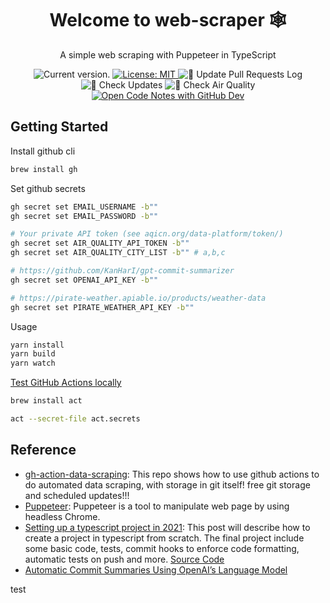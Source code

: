 <div align="center">
    <h1 align="center">Welcome to web-scraper 🕸️</h1>
    A simple web scraping with Puppeteer in TypeScript

  <p>
    <a>
      <img src="https://img.shields.io/github/package-json/v/lkcozy/web-scraper" alt="Current version." />
    </a>
    <a href="#" target="_blank">
        <img alt="License: MIT" src="https://img.shields.io/badge/License-MIT-green.svg" />
    </a>
        <img src="https://github.com/lkcozy/web-scraper/actions/workflows/pullRequestlog.yml/badge.svg?branch=main" alt="📝 Update Pull Requests Log" />
        <img src="https://github.com/lkcozy/web-scraper/actions/workflows/checkUpdats.yml/badge.svg?branch=main" alt="🔎 Check Updates" />
        <img src="https://github.com/lkcozy/web-scraper/actions/workflows/airQuality.yml/badge.svg" alt="🔎 Check Air Quality" />
    <a href="https://github.dev/lkcozy/web-scraper" target="_blank">
        <img src="https://img.shields.io/badge/GitHub_Dev-open-blue" alt="Open Code Notes with GitHub Dev" />
    </a>
    </a>
   </p>
</div>

## Getting Started

Install github cli

```zsh
brew install gh
```

Set github secrets

```zsh
gh secret set EMAIL_USERNAME -b""
gh secret set EMAIL_PASSWORD -b""

# Your private API token (see aqicn.org/data-platform/token/)
gh secret set AIR_QUALITY_API_TOKEN -b""
gh secret set AIR_QUALITY_CITY_LIST -b"" # a,b,c

# https://github.com/KanHarI/gpt-commit-summarizer
gh secret set OPENAI_API_KEY -b""

# https://pirate-weather.apiable.io/products/weather-data
gh secret set PIRATE_WEATHER_API_KEY -b""
```

Usage

```zsh
yarn install
yarn build
yarn watch
```

[Test GitHub Actions locally](https://lkcozy.github.io/code-notes/git/github-actions#test-github-actions-locally)

```zsh
brew install act
```

```zsh
act --secret-file act.secrets
```

## Reference

- [gh-action-data-scraping](https://github.com/sw-yx/gh-action-data-scraping): This repo shows how to use github actions to do automated data scraping, with storage in git itself! free git storage and scheduled updates!!!
- [Puppeteer](https://github.com/puppeteer/puppeteer): Puppeteer is a tool to manipulate web page by using headless Chrome.
- [Setting up a typescript project in 2021](https://dev.to/avalon-lab/setting-up-a-typescript-project-in-2021-4cfg): This post will describe how to create a project in typescript from scratch. The final project include some basic code, tests, commit hooks to enforce code formatting, automatic tests on push and more. [Source Code](https://github.com/xiorcal/ts-demo)
- [Automatic Commit Summaries Using OpenAI’s Language Model](https://betterprogramming.pub/leverage-openais-language-model-for-automated-commit-summaries-8181cef30375)

test
